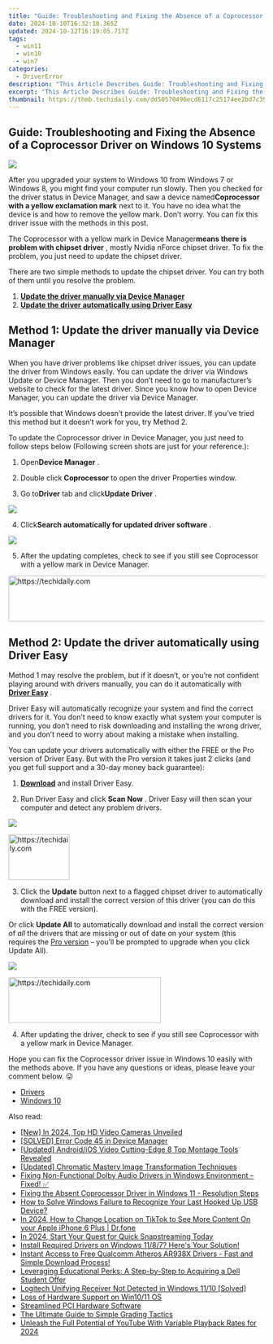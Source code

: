 ```yaml
---
title: "Guide: Troubleshooting and Fixing the Absence of a Coprocessor Driver on Windows 10 Systems"
date: 2024-10-10T16:32:18.365Z
updated: 2024-10-12T16:19:05.717Z
tags:
  - win11
  - win10
  - win7
categories:
  - DriverError
description: "This Article Describes Guide: Troubleshooting and Fixing the Absence of a Coprocessor Driver on Windows 10 Systems"
excerpt: "This Article Describes Guide: Troubleshooting and Fixing the Absence of a Coprocessor Driver on Windows 10 Systems"
thumbnail: https://thmb.techidaily.com/dd50570496ecd6117c25174ee2bd7c391f8d8aee122e4f4fcf28370737609fdc.jpg
---
```


## Guide: Troubleshooting and Fixing the Absence of a Coprocessor Driver on Windows 10 Systems

![](https://images.drivereasy.com/wp-content/uploads/2018/02/img_5a72e511cadc0.jpg)

 After you upgraded your system to Windows 10 from Windows 7 or Windows 8, you might find your computer run slowly. Then you checked for the driver status in Device Manager, and saw a device named**Coprocessor** **with a yellow exclamation mark** next to it. You have no idea what the device is and how to remove the yellow mark. Don’t worry. You can fix this driver issue with the methods in this post.

 The Coprocessor with a yellow mark in Device Manager**means there is problem with chipset driver** , mostly Nvidia nForce chipset driver. To fix the problem, you just need to update the chipset driver.

 There are two simple methods to update the chipset driver. You can try both of them until you resolve the problem.

1. **[Update the driver manually via Device Manager](https://collovinc.sjv.io/jrkzwp)**
2. **[Update the driver automatically using Driver Easy](https://copa.sjv.io/6eoowq)**

## Method 1: Update the driver manually via Device Manager

 When you have driver problems like chipset driver issues, you can update the driver from Windows easily. You can update the driver via Windows Update or Device Manager. Then you don’t need to go to manufacturer’s website to check for the latest driver. Since you know how to open Device Manager, you can update the driver via Device Manager.

 It’s possible that Windows doesn’t provide the latest driver. If you’ve tried this method but it doesn’t work for you, try Method 2.

 To update the Coprocessor driver in Device Manager, you just need to follow steps below (Following screen shots are just for your reference.):

 1) Open**Device Manager** .

 2) Double click **Coprocessor** to open the driver Properties window.

 3) Go to**Driver** tab and click**Update Driver** .

![](https://images.drivereasy.com/wp-content/uploads/2018/02/img_5a72f1d5a6445.png)

 4) Click**Search automatically for updated driver software** .

![](https://images.drivereasy.com/wp-content/uploads/2018/02/img_5a72f1ac53a37.png)

 5) After the updating completes, check to see if you still see Coprocessor with a yellow mark in Device Manager.

<!-- affiliate ads begin -->
<a href="https://appsumo.8odi.net/c/5597632/2082535/7443" target="_top" id="2082535">
  <img src="//a.impactradius-go.com/display-ad/7443-2082535" border="0" alt="https://techidaily.com" width="728" height="90"/>
</a>
<img height="0" width="0" src="https://appsumo.8odi.net/i/5597632/2082535/7443" style="position:absolute;visibility:hidden;" border="0" />
<!-- affiliate ads end -->

## Method 2: Update the driver automatically using Driver Easy

 Method 1 may resolve the problem, but if it doesn’t, or you’re not confident playing around with drivers manually,  you can do it automatically with **[Driver Easy](https://tools.techidaily.com/drivereasy/download/) [](https://tools.techidaily.com/drivereasy/download/)**  .

 Driver Easy will automatically recognize your system and find the correct drivers for it. You don’t need to know exactly what system your computer is running, you don’t need to risk downloading and installing the wrong driver, and you don’t need to worry about making a mistake when installing.

 You can update your drivers automatically with either the FREE or the Pro version of Driver Easy. But with the Pro version it takes just 2 clicks (and you get full support and a 30-day money back guarantee):

 1) **[Download](https://tools.techidaily.com/drivereasy/download/)**  and install Driver Easy.

 2) Run Driver Easy and click **Scan Now** . Driver Easy will then scan your computer and detect any problem drivers.

![](https://images.drivereasy.com/wp-content/uploads/2018/02/img_5a72f29993c16.jpg)

<!-- affiliate ads begin -->
<a href="https://aligracehair.sjv.io/c/5597632/2135348/19272" target="_top" id="2135348">
  <img src="//a.impactradius-go.com/display-ad/19272-2135348" border="0" alt="https://techidaily.com" width="120" height="90"/>
</a>
<img height="0" width="0" src="https://aligracehair.sjv.io/i/5597632/2135348/19272" style="position:absolute;visibility:hidden;" border="0" />
<!-- affiliate ads end -->

 3) Click the **Update** button next to a flagged chipset driver to automatically download and install the correct version of this driver (you can do this with the FREE version).

 Or click **Update All**  to automatically download and install the correct version of _all_   the drivers that are missing or out of date on your system (this requires the [Pro version](https://tools.techidaily.com/drivereasy/download/) – you’ll be prompted to upgrade when you click Update All).

![](https://images.drivereasy.com/wp-content/uploads/2018/02/img_5a72f76c025fd.jpg)

<!-- affiliate ads begin -->
<a href="https://laganoo.pxf.io/c/5597632/1528700/16446" target="_top" id="1528700">
  <img src="//a.impactradius-go.com/display-ad/16446-1528700" border="0" alt="https://techidaily.com" width="300" height="90"/>
</a>
<img height="0" width="0" src="https://laganoo.pxf.io/i/5597632/1528700/16446" style="position:absolute;visibility:hidden;" border="0" />
<!-- affiliate ads end -->

 4) After updating the driver, check to see if you still see Coprocessor with a yellow mark in Device Manager.

  Hope you can fix the Coprocessor driver issue in Windows 10 easily with the methods above. If you have any questions or ideas, please leave your comment below. 😛

* [Drivers](https://tools.techidaily.com/drivereasy/download/)
* [Windows 10](https://tools.techidaily.com/drivereasy/download/)

<ins class="adsbygoogle"
     style="display:block"
     data-ad-format="autorelaxed"
     data-ad-client="ca-pub-7571918770474297"
     data-ad-slot="1223367746"></ins>

<ins class="adsbygoogle"
     style="display:block"
     data-ad-client="ca-pub-7571918770474297"
     data-ad-slot="8358498916"
     data-ad-format="auto"
     data-full-width-responsive="true"></ins>

<span class="atpl-alsoreadstyle">Also read:</span>
<div><ul>
<li><a href="https://fox-cloud.techidaily.com/new-in-2024-top-hd-video-cameras-unveiled/"><u>[New] In 2024, Top HD Video Cameras Unveiled</u></a></li>
<li><a href="https://driver-error.techidaily.com/solved-error-code-45-in-device-manager/"><u>[SOLVED] Error Code 45 in Device Manager</u></a></li>
<li><a href="https://extra-resources.techidaily.com/updated-androidios-video-cutting-edge-8-top-montage-tools-revealed/"><u>[Updated] Android/iOS Video Cutting-Edge 8 Top Montage Tools Revealed</u></a></li>
<li><a href="https://extra-resources.techidaily.com/updated-chromatic-mastery-image-transformation-techniques/"><u>[Updated] Chromatic Mastery Image Transformation Techniques</u></a></li>
<li><a href="https://driver-error.techidaily.com/fixing-non-functional-dolby-audio-drivers-in-windows-environment-fixed/"><u>Fixing Non-Functional Dolby Audio Drivers in Windows Environment – Fixed! ✅</u></a></li>
<li><a href="https://driver-error.techidaily.com/fixing-the-absent-coprocessor-driver-in-windows-11-resolution-steps/"><u>Fixing the Absent Coprocessor Driver in Windows 11 - Resolution Steps</u></a></li>
<li><a href="https://driver-error.techidaily.com/how-to-solve-windows-failure-to-recognize-your-last-hooked-up-usb-device/"><u>How to Solve Windows Failure to Recognize Your Last Hooked Up USB Device?</u></a></li>
<li><a href="https://location-social.techidaily.com/in-2024-how-to-change-location-on-tiktok-to-see-more-content-on-your-apple-iphone-6-plus-drfone-by-drfone-virtual-ios/"><u>In 2024, How to Change Location on TikTok to See More Content On your Apple iPhone 6 Plus | Dr.fone</u></a></li>
<li><a href="https://extra-guidance.techidaily.com/in-2024-start-your-quest-for-quick-snapstreaming-today/"><u>In 2024, Start Your Quest for Quick Snapstreaming Today</u></a></li>
<li><a href="https://driver-error.techidaily.com/install-required-drivers-on-windows-1187-heres-your-solution/"><u>Install Required Drivers on Windows 11/8/7? Here's Your Solution!</u></a></li>
<li><a href="https://hardware-updates.techidaily.com/instant-access-to-free-qualcomm-atheros-ar938x-drivers-fast-and-simple-download-process/"><u>Instant Access to Free Qualcomm Atheros AR938X Drivers - Fast and Simple Download Process!</u></a></li>
<li><a href="https://tech-renaissance.techidaily.com/leveraging-educational-perks-a-step-by-step-to-acquiring-a-dell-student-offer/"><u>Leveraging Educational Perks: A Step-by-Step to Acquiring a Dell Student Offer</u></a></li>
<li><a href="https://driver-error.techidaily.com/logitech-unifying-receiver-not-detected-in-windows-1110-solved/"><u>Logitech Unifying Receiver Not Detected in Windows 11/10 [Solved]</u></a></li>
<li><a href="https://driver-error.techidaily.com/loss-of-hardware-support-on-win1011-os/"><u>Loss of Hardware Support on Win10/11 OS</u></a></li>
<li><a href="https://driver-error.techidaily.com/streamlined-pci-hardware-software/"><u>Streamlined PCI Hardware Software</u></a></li>
<li><a href="https://extra-resources.techidaily.com/the-ultimate-guide-to-simple-grading-tactics/"><u>The Ultimate Guide to Simple Grading Tactics</u></a></li>
<li><a href="https://facebook-record-videos.techidaily.com/unleash-the-full-potential-of-youtube-with-variable-playback-rates-for-2024/"><u>Unleash the Full Potential of YouTube With Variable Playback Rates for 2024</u></a></li>
</ul></div>

